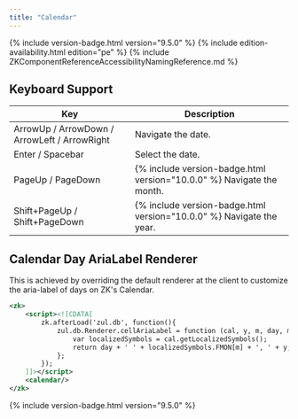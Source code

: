 ```yaml
---
title: "Calendar"
---
```


 {% include version-badge.html version="9.5.0" %} <!--REQUIRED ZK EDITION: PE -->
{% include edition-availability.html edition="pe" %} 
 {% include ZKComponentReferenceAccessibilityNamingReference.md %}

## Keyboard Support

| Key | Description |
|---|---|
| ArrowUp / ArrowDown / ArrowLeft / ArrowRight | Navigate the date. |
| Enter / Spacebar | Select the date. |
| PageUp / PageDown | {% include version-badge.html version="10.0.0" %} Navigate the month. |
| Shift+PageUp / Shift+PageDown | {% include version-badge.html version="10.0.0" %} Navigate the year. |

## Calendar Day AriaLabel Renderer

This is achieved by overriding the default renderer at the client to
customize the aria-label of days on ZK's Calendar.

```xml
<zk>
    <script><![CDATA[
        zk.afterLoad('zul.db', function(){
            zul.db.Renderer.cellAriaLabel = function (cal, y, m, day, monthofs, dayofweek) {
                var localizedSymbols = cal.getLocalizedSymbols();
                return day + ' ' + localizedSymbols.FMON[m] + ', ' + y; // dd MMMM, yyyy
            };
        });
    ]]></script>
    <calendar/>
</zk>
```

{% include version-badge.html version="9.5.0" %}
